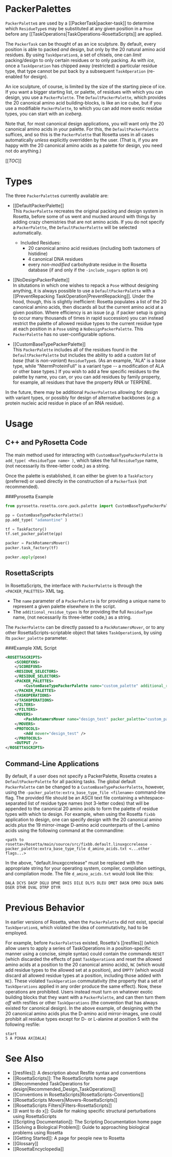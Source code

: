 # PackerPalettes

`PackerPalette`s are used by a [[PackerTask|packer-task]] to determine which `ResidueType`s may be substituted at any given position in a `Pose` before any [[TaskOperations|TaskOperations-RosettaScripts]] are applied.

The `PackerTask` can be thought of as an ice sculpture. By default, every position is able to packed _and_ design, but only by the 20 natural amino acid residues. By using `TaskOperation`s, a set of chisels, one can _limit_ packing/design to only certain residues or to only packing. As with _ice_, once a `TaskOperation` has chipped away (restricted) a particular residue type, that type cannot be put back by a subsequent `TaskOperation` (re-enabled for design).

An ice sculpture, of course, is limited by the size of the starting piece of ice. If you want a bigger starting list, or palette, of residues with which you can design, you use a `PackerPalette`. The `DefaultPackerPalette`, which provides the 20 canonical amino acid building-blocks, is like an ice cube, but if you use a modifiable `PackerPalette`, to which you can add more exotic residue types, you can start with an _iceberg_.

Note that, for most canonical design applications, you will want only the 20 canonical amino acids in your palette.  For this, the `DefaultPackerPalette` suffices, and so this is the `PackerPalette` that Rosetta uses in all cases automatically _unless_ explicitly overridden by the user.  (That is, if you are happy with the 20 canonical amino acids as a palette for design, you need not do anything.)

[[_TOC_]]

Types
=====

The three `PackerPalette`s currently available are:

* [[DefaultPackerPalette]]<br />
  This `PackerPalette` recreates the original packing and design system in Rosetta, before some of us went and mucked around with things by adding crazy chemistries that are not amino acids. If you do not specify a `PackerPalette`, the `DefaultPackerPalette` will be selected automatically.
  * Included Residues:
    * 20 canonical amino acid residues (including both tautomers of histidine)
    * 4 canonical DNA residues
    * every _non-modified_ carbohydrate residue in the Rosetta database (if and only if the `-include_sugars` option is on)

* [[NoDesignPackerPalette]]<br/>
  In situtations in which one wishes to repack a `Pose` without designing anything, it is always possible to use a `DefaultPackerPalette` with a [[PreventRepacking TaskOperation|PreventRepacking]].  Under the hood, though, this is slightly inefficient: Rosetta populates a list of the 20 canonical amino acids, then discards all but the current amino acid at a given position.  Where efficiency is an issue (_e.g._ if packer setup is going to occur many thousands of times in rapid succession) you can instead restrict the palette of allowed residue types to the current residue type at each position in a `Pose` using a `NoDesignPackerPalette`.  This `PackerPalette` has no user-configurable options.

* [[CustomBaseTypePackerPalette]]<br />
  This `PackerPalette` includes all of the residues found in the `DefaultPackerPalette` but includes the ability to add a custom list of _base_ (that is _non-variant_) `ResidueType`s. (As an example, "ALA" is a base type, while "NtermProteinFull" is a variant type -- a modification of ALA or other base types.)  If you wish to add a few specific residues to the palette by name, you can, or you can add residues by family property, for example, all residues that have the property RNA or TERPENE.

<!--
* [[CustomVariantTypePackerPalette]]<br />
  This `PackerPalette` is similar to the `CustomBaseTypePackerPalette`, except that it allows for design of `VariantType` residues, including such things as modified sugars or post-translationally modified (PTM) amino acid residues.
-->

In the future, there may be additional `PackerPalette`s allowing for design with variant types, or possibly for design of alternative backbones (_e.g._ a protein nucleic acid residue in place of an RNA residue).

Usage
=====
C++ and PyRosetta Code
----------------------

The main method used for interacting with `CustomBaseTypePackerPalette` is `add_type( <ResidueType name> )`, which takes the full `ResidueType` name, (not necessarily its three-letter code,) as a string.

Once the palette is established, it can either be given to a `TaskFactory` (preferred) or used directly in the construction of a `PackerTask` (not recommended).

###Pyrosetta Example

```python
from pyrosetta.rosetta.core.pack.palette import CustomBaseTypePackerPalette

pp = CustomBaseTypePackerPalette()
pp.add_type( "adamantine" )

tf = TaskFactory()
tf.set_packer_palette(pp)

packer = PackRotamersMover()
packer.task_factory(tf)

packer.apply(pose)
```

RosettaScripts
--------------

In RosettaScripts, the interface with `PackerPalette` is through the `<PACKER_PALETTES>` XML tag.

* The `name` parameter of a `PackerPalette` is for providing a unique name to represent a given palette elsewhere in the script.
* The `additional_residue_types` is for providing the full `ResidueType` name, (not necessarily its three-letter code,) as a string.

The `PackerPalette` can be directly passed to a `PackRotamersMover`, or to any other RosettaScripts-scriptable object that takes `TaskOperation`s, by using its `packer_palette` parameter.

###Example XML Script

```xml
<ROSETTASCRIPTS>
	<SCOREFXNS>
	</SCOREFXNS>
	<RESIDUE_SELECTORS>
	</RESIDUE_SELECTORS>
	<PACKER_PALETTES>
		<CustomBaseTypePackerPalette name="custom_palette" additional_residue_types="adamantine" />
	</PACKER_PALETTES>
	<TASKOPERATIONS>
	</TASKOPERATIONS>
	<FILTERS>
	</FILTERS>
	<MOVERS>
		<PackRotamersMover name="design_test" packer_palette="custom_palette" />
	</MOVERS>
	<PROTOCOLS>
		<Add mover="design_test" />
	</PROTOCOLS>
	<OUTPUT />
</ROSETTASCRIPTS>
```

Command-Line Applications
-------------------------

By default, if a user does not specify a PackerPalette, Rosetta creates a `DefaultPackerPalette` for all packing tasks.  The global default `PackerPalette` can be changed to a `CustomBaseTypePackerPalette`, however, using the `-packer_palette:extra_base_type_file <filename>` command-line flag.  The provided file should be an ASCII text file containing a whitespace-separated list of residue type names (not 3-letter codes) that will be appended to the canonical 20 amino acids to form the palette of residue types with which to design.  For example, when using the Rosetta `fixbb` application to design, one can specify design with the 20 canonical amino acids _plus_ the 19 mirror-image D-amino acid counterparts of the L-amino acids using the following command at the commandline:

```
<path to rosetta>/Rosetta/main/source/src/fixbb.default.linuxgccrelease -packer_palette:extra_base_type_file d_amino_acids.txt <...other flags...>
```

In the above, "default.linuxgccrelease" must be replaced with the appropriate string for your operating system, compiler, compilation settings, and compilation mode.  The file `d_amino_acids.txt` would look like this:

```
DALA DCYS DASP DGLU DPHE DHIS DILE DLYS DLEU DMET DASN DPRO DGLN DARG DSER DTHR DVAL DTRP DTYR
```

Previous Behavior
=================

In earlier versions of Rosetta, when the `PackerPalette` did not exist, special `TaskOperation`s, which violated the idea of commutativity, had to be employed.

For example, before `PackerPalette`s existed, Rosetta's [[resfiles]] (which allow users to apply a series of TaskOperations in a position-specific manner using a concise, simple syntax) could contain the commands `RESET` (which discarded the effects of past `TaskOperation`s and reset the allowed amino acids at a position to the 20 canonical amino acids), `NC` (which would add residue types to the allowed set at a position), and `EMPTY` (which would discard all allowed residue types at a position, including those added with `NC`).  These violated `TaskOperation` commutativity (the property that a set of `TaskOperations` applied in any order produce the same effect).  Now, these operations are prohibited.  Users instead must turn on whatever exotic building blocks that they want with a `PackerPalette`, and can then turn them _off_ with resfiles or other `TaskOperations` (the convention that has always existed for canonical design).  In the above example, of designing with the 20 canonical amino acids plus the D-amino acid mirror-images, one could prohibit all residue types except for D- or L-alanine at position 5 with the following resfile:

```
start
5 A PIKAA AX[DALA]
```

See Also
========

* [[resfiles]]: A description about Resfile syntax and conventions
* [[RosettaScripts]]: The RosettaScripts home page
* [[Recommended TaskOperations for design|Recommended_Design_TaskOperations]]
* [[Conventions in RosettaScripts|RosettaScripts-Conventions]]
* [[RosettaScripts Movers|Movers-RosettaScripts]]
* [[RosettaScripts Filters|Filters-RosettaScripts]]
* [[I want to do x]]: Guide for making specific structural perturbations using RosettaScripts
* [[Scripting Documentation]]: The Scripting Documentation home page
* [[Solving a Biological Problem]]: Guide to approaching biological problems using Rosetta
* [[Getting Started]]: A page for people new to Rosetta
* [[Glossary]]
* [[RosettaEncyclopedia]]
